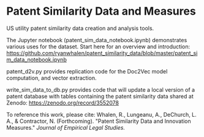# Patent Similarity Data and Measures
US utility patent similarity data creation and analysis tools. 

The Jupyter notebook (patent_sim_data_notebook.ipynb) demonstrates various uses for the dataset. Start here for an overview and introduction: https://github.com/ryanwhalen/patent_similarity_data/blob/master/patent_sim_data_notebook.ipynb

patent_d2v.py provides replication code for the Doc2Vec model computation, and vector extraction. 

write_sim_data_to_db.py provides code that will update a local version of a patent database with tables containing the patent similarity data shared at Zenodo: https://zenodo.org/record/3552078

To reference this work, please cite: Whalen, R., Lungeanu, A., DeChurch, L. A., & Contractor, N. (Forthcoming). "Patent Similarity Data and Innovation Measures." *Journal of Empirical Legal Studies.*


